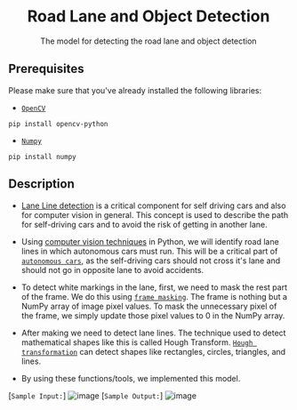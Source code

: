 <h1 align="center">Road Lane and Object Detection</h1>
<p align="center">The model for detecting the road lane and object detection</p>

## Prerequisites

Please make sure that you've already installed the following libraries:
- [``OpenCV``](https://r.search.yahoo.com/_ylt=Awr93tEJDi9jD8QbX3YM34lQ;_ylu=Y29sbwNncTEEcG9zAzEEdnRpZAMEc2VjA3Ny/RV=2/RE=1664056969/RO=10/RU=https%3a%2f%2fpypi.org%2fproject%2fopencv-python%2f/RK=2/RS=66fj0VMlhtYnt6V98j1wtxaBjH8-)
```
pip install opencv-python
```
- [``Numpy``](https://r.search.yahoo.com/_ylt=AwrOqO9GES9jnfsbVlUM34lQ;_ylu=Y29sbwNncTEEcG9zAzEEdnRpZAMEc2VjA3Ny/RV=2/RE=1664057798/RO=10/RU=https%3a%2f%2fnumpy.org%2f/RK=2/RS=OYq0vN.qDY0HVDDG7QrUh5arwsE-)
```
pip install numpy
```

## Description

- [Lane Line
detection](https://r.search.yahoo.com/_ylt=AwrOsas2FS9jFPsbDWcM34lQ;_ylu=Y29sbwNncTEEcG9zAzUEdnRpZAMEc2VjA3Ny/RV=2/RE=1664058807/RO=10/RU=https%3a%2f%2fmedium.com%2f%40avi.9006%2fsimple-lane-line-detection-8a2e18aa4adf/RK=2/RS=pWyUjqjXTLSwN_B3N3CblKetH8g-)
is a critical component for self driving cars and also for computer vision in general. This
concept is used to describe the path for self-driving cars and to avoid the risk of getting in another lane.

- Using [computer vision
techniques](https://r.search.yahoo.com/_ylt=AwrOo0OTFC9jjwAcw4EM34lQ;_ylu=Y29sbwNncTEEcG9zAzMEdnRpZAMEc2VjA3Ny/RV=2/RE=1664058644/RO=10/RU=https%3a%2f%2fpythonawesome.com%2fusing-computer-vision-techniques-in-opencv-we-will-identify-road-lane-lines-in-which-autonomous-cars-must-run%2f/RK=2/RS=SuKiodkNkwRsfeCZwSRnoj.yT78-)
in Python, we will identify road lane lines in which autonomous cars must run. This
will be a critical part of [``autonomous
cars``](https://r.search.yahoo.com/_ylt=AwrjaWPPFC9jeOwbsi8M34lQ;_ylu=Y29sbwNncTEEcG9zAzUEdnRpZAMEc2VjA3Ny/RV=2/RE=1664058704/RO=10/RU=https%3a%2f%2fwww.analyticsinsight.net%2fautonomous-cars-the-mystery-in-technology%2f/RK=2/RS=pr_qaz2_ccPdxbjmPZeMwZGnL50-),
as the self-driving cars should not cross it's lane and should not go in
opposite lane to avoid accidents.

- To detect white markings in the lane, first, we need to mask the rest part of the frame. We do this using [``frame
masking``](https://r.search.yahoo.com/_ylt=AwrO6y79FC9jXvMb25gM34lQ;_ylu=Y29sbwNncTEEcG9zAzEEdnRpZAMEc2VjA3Ny/RV=2/RE=1664058750/RO=10/RU=https%3a%2f%2fpyimagesearch.com%2f2021%2f01%2f19%2fimage-masking-with-opencv%2f/RK=2/RS=DYO2bArRF4o7WUUSLKFeMfVutv0-).
The frame is nothing but a NumPy array of image pixel values. To mask the unnecessary pixel of the frame, we
simply update those pixel values to 0 in the NumPy array.

- After making we need to detect lane lines. The technique used to detect mathematical shapes like this is called Hough
Transform. [``Hough
transformation``](https://r.search.yahoo.com/_ylt=Awr9.5pRFC9jFngbGEIM34lQ;_ylu=Y29sbwNncTEEcG9zAzEEdnRpZAMEc2VjA3Nj/RV=2/RE=1664058577/RO=10/RU=https%3a%2f%2fwww.educba.com%2fopencv-hough-transform%2f%23%3a~%3atext%3dWorking%2520of%2520Hough%2520Transform%2520in%2520OpenCV%2520Simple%2520shapes%2cusing%2520HoughLines%2520%2528%2529%2520function%2520and%2520HoughLinesP%2520%2528%2529%2520function./RK=2/RS=lxFJteA5RFZMoMfmHqTQnnHKDvI-)
can detect shapes like rectangles, circles, triangles, and lines.

- By using these functions/tools, we implemented this model.

[``Sample Input:``]
![image](https://user-images.githubusercontent.com/87692393/192104085-be77ecef-cdc3-4e89-8532-83a9a7750073.png)
[``Sample Output:``]
![image](https://user-images.githubusercontent.com/87692393/192104344-c4a518bb-6ec8-40c5-8f4d-13c1ff2421d1.png)
